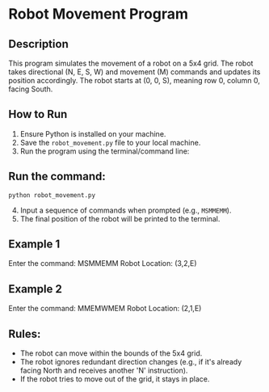 # Robot Movement Program

## Description

This program simulates the movement of a robot on a 5x4 grid. The robot takes directional (N, E, S, W) and movement (M) commands and updates its position accordingly. The robot starts at (0, 0, S), meaning row 0, column 0, facing South.

## How to Run

1. Ensure Python is installed on your machine.
2. Save the `robot_movement.py` file to your local machine.
3. Run the program using the terminal/command line:
   
## Run the command: 
```python robot_movement.py ```

4. Input a sequence of commands when prompted (e.g., `MSMMEMM`).
5. The final position of the robot will be printed to the terminal.

## Example 1
Enter the command: MSMMEMM
Robot Location: (3,2,E)

## Example 2
Enter the command: MMEMWMEM
Robot Location: (2,1,E)


## Rules:
- The robot can move within the bounds of the 5x4 grid.
- The robot ignores redundant direction changes (e.g., if it's already facing North and receives another 'N' instruction).
- If the robot tries to move out of the grid, it stays in place.
